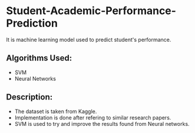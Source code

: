 # Student-Academic-Performance-Prediction
It is machine learning model used to predict student's performance.

## Algorithms Used:
* SVM
* Neural Networks

## Description:

* The dataset is taken from Kaggle.
* Implementation is done after refering to similar research papers.
* SVM is used to try and improve the results found from Neural networks.
